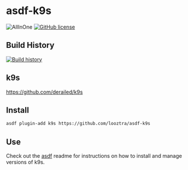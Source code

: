 # asdf-k9s

![AllInOne](https://github.com/looztra/asdf-k9s/workflows/AllInOne/badge.svg)
[![GitHub license](https://img.shields.io/github/license/looztra/asdf-k9s?style=plastic)](https://github.com/looztra/asdf-k9s/blob/master/LICENSE)

## Build History

[![Build history](https://buildstats.info/github/chart/looztra/asdf-k9s?branch=master)](https://github.com/looztra/asdf-k9s/actions)

## k9s

<https://github.com/derailed/k9s>

## Install

```bash
asdf plugin-add k9s https://github.com/looztra/asdf-k9s
```

## Use

Check out the [asdf](https://github.com/asdf-vm/asdf) readme for instructions on how to install and manage versions of k9s.
